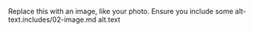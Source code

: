 Replace this with an image, like your photo. Ensure you include some alt-text.includes/02-image.md alt.text
